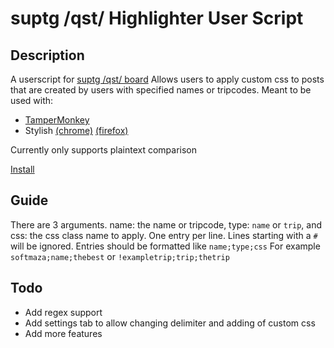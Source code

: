 # suptg /qst/ Highlighter User Script

## Description
A userscript for [suptg /qst/ board](http://suptg.thisisnotatrueending.com/qstarchive.html)
Allows users to apply custom css to posts that are created by users with specified names or tripcodes.
Meant to be used with:
* [TamperMonkey](http://tampermonkey.net/)
* Stylish [(chrome)](https://chrome.google.com/webstore/detail/stylish-custom-themes-for/fjnbnpbmkenffdnngjfgmeleoegfcffe) [(firefox)](https://addons.mozilla.org/en-US/firefox/addon/stylish/)

Currently only supports plaintext comparison

[Install](https://github.com/tim-hong/supHighlighter/raw/master/supHighlighter.user.js)
## Guide

There are 3 arguments. name: the name or tripcode, type: `name` or `trip`, and css: the css class name to apply.
One entry per line. Lines starting with a `#` will be ignored.
Entries should be formatted like `name;type;css`
For example `softmaza;name;thebest` or `!exampletrip;trip;thetrip`

## Todo
* Add regex support
* Add settings tab to allow changing delimiter and adding of custom css
* Add more features